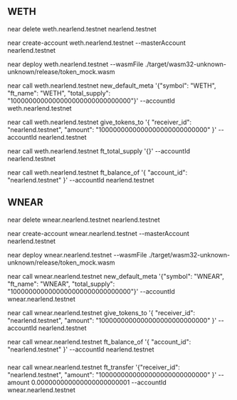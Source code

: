 ## WETH
near delete weth.nearlend.testnet nearlend.testnet

near create-account weth.nearlend.testnet --masterAccount nearlend.testnet

near deploy weth.nearlend.testnet --wasmFile ./target/wasm32-unknown-unknown/release/token_mock.wasm

near call weth.nearlend.testnet new_default_meta '{"symbol": "WETH", "ft_name": "WETH", "total_supply": "1000000000000000000000000000000"}' --accountId weth.nearlend.testnet

near call weth.nearlend.testnet give_tokens_to '{ "receiver_id": "nearlend.testnet", "amount": "1000000000000000000000000000" }' --accountId nearlend.testnet

near call weth.nearlend.testnet ft_total_supply '{}' --accountId nearlend.testnet

near call weth.nearlend.testnet ft_balance_of '{ "account_id": "nearlend.testnet" }' --accountId nearlend.testnet


## WNEAR
near delete wnear.nearlend.testnet nearlend.testnet

near create-account wnear.nearlend.testnet --masterAccount nearlend.testnet

near deploy wnear.nearlend.testnet --wasmFile ./target/wasm32-unknown-unknown/release/token_mock.wasm

near call wnear.nearlend.testnet new_default_meta '{"symbol": "WNEAR", "ft_name": "WNEAR", "total_supply": "1000000000000000000000000000000"}' --accountId wnear.nearlend.testnet

near call wnear.nearlend.testnet give_tokens_to '{ "receiver_id": "nearlend.testnet", "amount": "1000000000000000000000000000" }' --accountId nearlend.testnet

near call wnear.nearlend.testnet ft_balance_of '{ "account_id": "nearlend.testnet" }' --accountId nearlend.testnet




###
near call wnear.nearlend.testnet ft_transfer '{"receiver_id": "nearlend.testnet", "amount": "1000000000000000000000000000" }'  --amount 0.000000000000000000000001 --accountId wnear.nearlend.testnet
